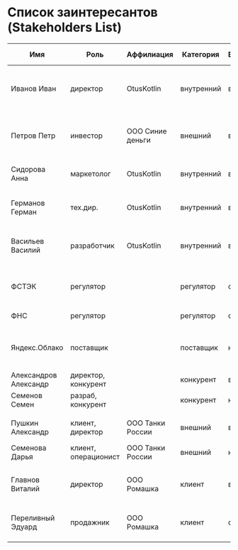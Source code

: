 # Список заинтересантов (Stakeholders List)

| Имя                   | Роль                 | Аффилиация       | Категория  | Влияние | Интерес | Интересы                                       | Контакты                  | Частота контактов   | Дополнительно                                             |
|-----------------------|----------------------|------------------|------------|---------|---------|------------------------------------------------|---------------------------|---------------------|-----------------------------------------------------------|
| Иванов Иван           | директор             | OtusKotlin       | внутренний | высокое | высокий | состояние проекта, сроки, проблемы, зп         | invanov@email.dom         | ежедневно           |                                                           |
| Петров Петр           | инвестор             | ООО Синие деньги | внешний    | высокое | средний | бюджет, расходы, сроки завершения, окупаемость | +7 111 111 11111          | еженедельно         |                                                           |
| Сидорова Анна         | маркетолог           | OtusKotlin       | внутренний | высокое | высокий | разработка, бюджет, сроки, зп                  | telegram: @SidorovaAnna   | ежедневно           |                                                           |
| Германов Герман       | тех.дир.             | OtusKotlin       | внутренний | высокое | высокий | маркетинг, бюджет, требования, зп              | germanov@email.dom        | ежедневно           |                                                           |
| Васильев Василий      | разработчик          | OtusKotlin       | внутренний | высокое | высокий | маркетинг, архитектура, требования, зп         | vasiliev@email.dom        | ежедневно           |                                                           |
|                       |                      |                  |            |         |         |                                                |                           |                     |                                                           |
| ФСТЭК                 | регулятор            |                  | регулятор  | среднее | низкий  | защита информации                              | https://fstec.ru/         | нет                 | Зарегистрироваться в качестве распространителя информации |
| ФНС                   | регулятор            |                  | регулятор  | среднее | низкий  | оплата налогов                                 | https://www.nalog.gov.ru/ | ежеквартально       |                                                           |
|                       |                      |                  |            |         |         |                                                |                           |                     |                                                           |
| Яндекс.Облако         | поставщик            |                  | поставщик  | низкое  | нет     | оплата счетов, соблюдение законов              | https://cloud.yandex.ru/  | нет                 |                                                           |
|                       |                      |                  |            |         |         |                                                |                           |                     |                                                           |
| Александров Александр | директор, конкурент  |                  | конкурент  | высокое | средний | захват рынка                                   |                           | нет                 |                                                           |
| Семенов Семен         | разраб, конкурент    |                  | конкурент  | низкое  | средний | повышение зп                                   |                           | нет                 |                                                           |
|                       |                      |                  |            |         |         |                                                |                           |                     |                                                           |
| Пушкин Александр      | клиент, директор     | ООО Танки России | внешний    | высокое | высокий | сроки, функции, стоимость                      | pushkin@client.dom        | еженедельно         |                                                           |
| Семенова Дарья        | клиент, операционист | ООО Танки России | внешний    | низкое  | низкий  | функции                                        | semenova@client.dom       | нет                 |                                                           |
|                       |                      |                  |            |         |         |                                                |                           |                     |                                                           |
| Главнов Виталий       | директор             | ООО Ромашка      | клиент     | высокое | средний | повышение продаж, повышение качества           | +7 777 777 77 77          | Не чаще раз в месяц |                                                           |
| Переливный Эдуард     | продажник            | ООО Ромашка      | клиент     | среднее | высокий | повышение продаж, повышение качества           | +7 777 777 77 77          | Раз в неделю        |                                                           |
